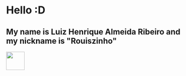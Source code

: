 # Hello :D
## My name is Luiz Henrique Almeida Ribeiro and my nickname is "Rouiszinho"

<img src="https://commons.wikimedia.org/wiki/File:HTML5_logo_and_wordmark.svg" width="50px">
<!--
**Rouiszinho/Rouiszinho** is a ✨ _special_ ✨ repository because its `README.md` (this file) appears on your GitHub profile.

Here are some ideas to get you started:

- 🔭 I’m currently working on ...
- 🌱 I’m currently learning ...
- 👯 I’m looking to collaborate on ...
- 🤔 I’m looking for help with ...
- 💬 Ask me about ...
- 📫 How to reach me: ...
- 😄 Pronouns: ...
- ⚡ Fun fact: ...
-->
